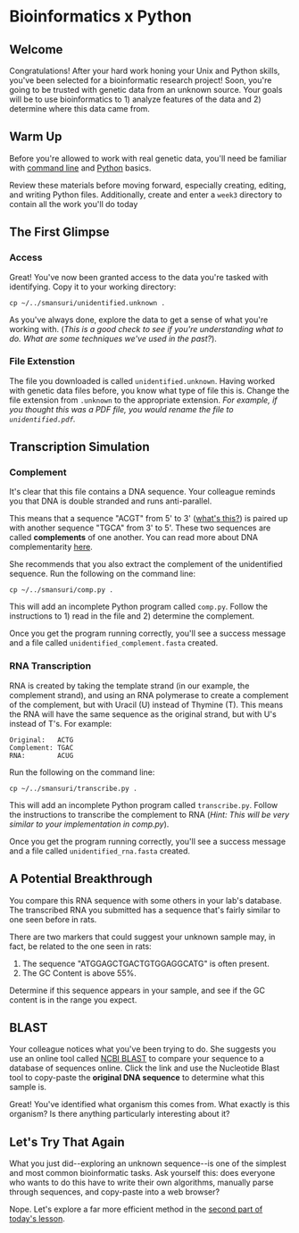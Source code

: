 # Bioinformatics x Python

## Welcome

Congratulations! After your hard work honing your Unix and Python skills, you've been selected for a bioinformatic research project! Soon, you're going to be trusted with genetic data from an unknown source. Your goals will be to use bioinformatics to 1) analyze features of the data and 2) determine where this data came from.

## Warm Up

Before you're allowed to work with real genetic data, you'll need be familiar with [command line](/2_LinuxTerminal.md) and [Python](/4_Python.md) basics. 

Review these materials before moving forward, especially creating, editing, and writing Python files. Additionally, create and enter a `week3` directory to contain all the work you'll do today

## The First Glimpse

### Access

Great! You've now been granted access to the data you're tasked with identifying. Copy it to your working directory:
```
cp ~/../smansuri/unidentified.unknown .
```

As you've always done, explore the data to get a sense of what you're working with. (*This is a good check to see if you're understanding what to do. What are some techniques we've used in the past?*).

### File Extenstion

The file you downloaded is called `unidentified.unknown`. Having worked with genetic data files before, you know what type of file this is. Change the file extension from `.unknown` to the appropriate extension. *For example, if you thought this was a PDF file, you would rename the file to `unidentified.pdf`.*

## Transcription Simulation

### Complement

It's clear that this file contains a DNA sequence. Your colleague reminds you that DNA is double stranded and runs anti-parallel. 

This means that a sequence "ACGT" from 5' to 3' ([what's this?](https://en.wikipedia.org/wiki/Directionality_(molecular_biology))) is paired up with another sequence "TGCA" from 3' to 5'. These two sequences are called **complements** of one another. You can read more about DNA complementarity [here](https://en.wikipedia.org/wiki/Complementarity_(molecular_biology)).

She recommends that you also extract the complement of the unidentified sequence. Run the following on the command line:
```
cp ~/../smansuri/comp.py .
```
This will add an incomplete Python program called `comp.py`. Follow the instructions to 1) read in the file and 2) determine the complement.

Once you get the program running correctly, you'll see a success message and a file called `unidentified_complement.fasta` created.

### RNA Transcription

RNA is created by taking the template strand (in our example, the complement strand), and using an RNA polymerase to create a complement of the complement, but with Uracil (U) instead of Thymine (T). This means the RNA will have the same sequence as the original strand, but with U's instead of T's. For example:
```
Original:   ACTG
Complement: TGAC
RNA:        ACUG
```

Run the following on the command line:
```
cp ~/../smansuri/transcribe.py .
```
This will add an incomplete Python program called `transcribe.py`. Follow the instructions to transcribe the complement to RNA (*Hint: This will be very similar to your implementation in comp.py*).

Once you get the program running correctly, you'll see a success message and a file called `unidentified_rna.fasta` created.

## A Potential Breakthrough

You compare this RNA sequence with some others in your lab's database. The transcribed RNA you submitted has a sequence that's fairly similar to one seen before in rats. 

There are two markers that could suggest your unknown sample may, in fact, be related to the one seen in rats:
  1. The sequence "ATGGAGCTGACTGTGGAGGCATG" is often present.
  2. The GC Content is above 55%.

Determine if this sequence appears in your sample, and see if the GC content is in the range you expect.

## BLAST

Your colleague notices what you've been trying to do. She suggests you use an online tool called [NCBI BLAST](https://blast.ncbi.nlm.nih.gov/BlastAlign.cgi) to compare your sequence to a database of sequences online. Click the link and use the Nucleotide Blast tool to copy-paste the **original DNA sequence** to determine what this sample is.

Great! You've identified what organism this comes from. What exactly is this organism? Is there anything particularly interesting about it?

## Let's Try That Again

What you just did--exploring an unknown sequence--is one of the simplest and most common bioinformatic tasks. Ask yourself this: does everyone who wants to do this have to write their own algorithms, manually parse through sequences, and copy-paste into a web browser? 

Nope. Let's explore a far more efficient method in the [second part of today's lesson](6_BiopythonV2.md).
